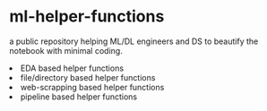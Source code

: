 # ml-helper-functions
a public repository helping ML/DL engineers and DS to beautify the notebook with minimal coding.


<li>EDA based helper functions</li>
<li>file/directory based helper functions</li>
<li>web-scrapping based helper functions</li>
<li>pipeline based helper functions</li>
